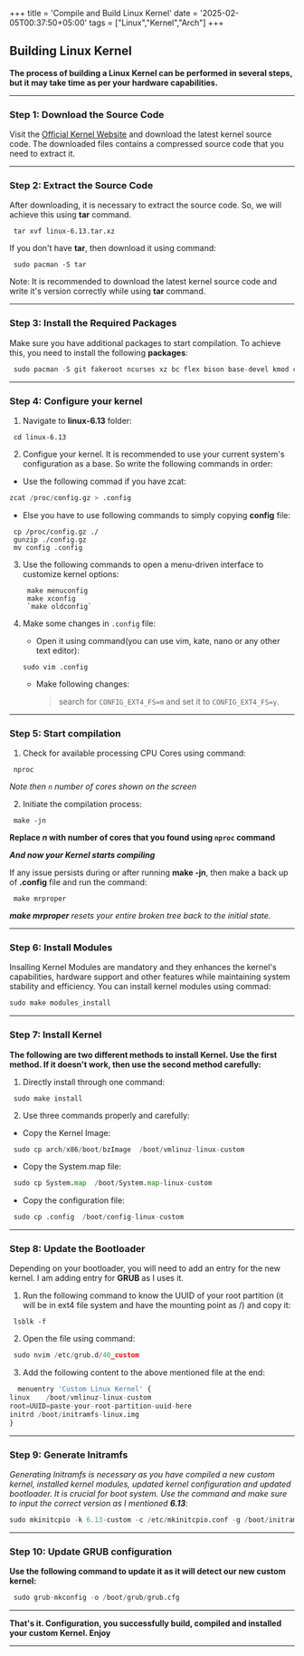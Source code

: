 +++
title = 'Compile and Build Linux Kernel'
date = '2025-02-05T00:37:50+05:00'
tags = ["Linux","Kernel","Arch"]
+++

## Building Linux Kernel

**The process of building a Linux Kernel can be performed in several steps, but it may take time as per your hardware capabilities.**

---

### Step 1: Download the Source Code 

Visit the [Official Kernel Website](https://www.kernel.org/) and download the latest kernel source code. The downloaded files contains a compressed source code that you need to extract it.

---

### Step 2: Extract the Source Code

After downloading, it is necessary to extract the source code. So, we will achieve this using **tar** command.
~~~ 
 tar xvf linux-6.13.tar.xz
~~~
If you don't have **tar**, then download it using command:

~~~ 
 sudo pacman -S tar  
~~~
 Note: It is recommended to download the latest kernel source code and write it's version correctly while using **tar** command.

---

### Step 3: Install the Required Packages

Make sure you have additional packages to start compilation. To achieve this, you need to install the following **packages**:

```python
 sudo pacman -S git fakeroot ncurses xz bc flex bison base-devel kmod cpio perl binutils util-linux jfsutils e2fsprogs xfsprogs squashfs-tools quota-tools
``` 
---

### Step 4: Configure your kernel

1. Navigate to **linux-6.13** folder:

~~~ 
 cd linux-6.13
~~~
2. Configue your kernel. It is recommended to use your current system's configuration as a base. So write the following commands in order:

  - Use the following commad if you have zcat:

```python
zcat /proc/config.gz > .config
```   
  - Else you have to use following commands to simply copying **config** file:
   ~~~ 
    cp /proc/config.gz ./
    gunzip ./config.gz
    mv config .config
   ~~~
3. Use the following commands to open a menu-driven interface to customize kernel options: 
   ~~~
    make menuconfig
    make xconfig
    `make oldconfig`
   ~~~
4. Make some changes in `.config` file: 
   
   - Open it using command(you can use vim, kate, nano or any other text editor):
   ~~~
   sudo vim .config
   ~~~
   - Make following changes: 
    
     > search for `CONFIG_EXT4_FS=m` and set it to   `CONFIG_EXT4_FS=y`.

---

### Step 5: Start compilation

1. Check for available processing CPU Cores using command: 

~~~
 nproc
~~~
*Note then `n` number of cores shown on the screen*

2. Initiate the compilation process:

~~~
 make -jn   
~~~
**Replace *n* with number of cores that you found using `nproc` command**


***And now your Kernel starts compiling***

If any issue persists during or after running **make -jn**, then make a back up of **.config** file and run the command:

~~~
 make mrproper 
~~~
***make mrproper** resets your entire broken tree back to the initial state.*

---

### Step 6: Install Modules

Insalling Kernel Modules are mandatory and they enhances the kernel's capabilities, hardware support and other features while maintaining system stability and efficiency. You can install kernel modules using commad:

```python
sudo make modules_install
```

---

### Step 7: Install Kernel

**The following are two different methods to install Kernel. Use the first method. If it doesn't work, then use the second method carefully:**

1. Directly install through one command:

~~~
 sudo make install
~~~
2. Use three commands properly and carefully: 
 
  - Copy the Kernel Image:
```python
 sudo cp arch/x86/boot/bzImage  /boot/vmlinuz-linux-custom
```   
  - Copy the System.map file:
```python
 sudo cp System.map  /boot/System.map-linux-custom
```  
  - Copy the configuration file:
```python
 sudo cp .config  /boot/config-linux-custom
```  
---

### Step 8: Update the Bootloader

Depending on your bootloader, you will need to add an entry for the new kernel. I am adding entry for **GRUB** as I uses it.

1. Run the following command to know the UUID of your root partition (it will be in ext4 file system and have the mounting point as /) and copy it:

~~~
 lsblk -f
~~~
2. Open the file using command:
```python
 sudo nvim /etc/grub.d/40_custom
```

3. Add the following content to the above mentioned file at the end:
```python
  menuentry 'Custom Linux Kernel' {  
linux    /boot/vmlinuz-linux-custom  
root=UUID=paste-your-root-partition-uuid-here  
initrd /boot/initramfs-linux.img  
}      
```
---

### Step 9: Generate Initramfs 

*Generating Initramfs is necessary as you have compiled a new custom kernel, installed kernel modules, updated kernel configuration and updated bootloader. It is crucial for boot system. Use the command and make sure to input the correct version as I mentioned **6.13**:*
```python
sudo mkinitcpio -k 6.13-custom -c /etc/mkinitcpio.conf -g /boot/initramfs-linux-custom.img
```
---

### Step 10: Update GRUB configuration

**Use the following command to update it as it will detect our new custom kernel:**
```python
 sudo grub-mkconfig -o /boot/grub/grub.cfg
```
---

**That's it. Configuration, you successfully build, compiled and installed your custom Kernel. Enjoy**

---


